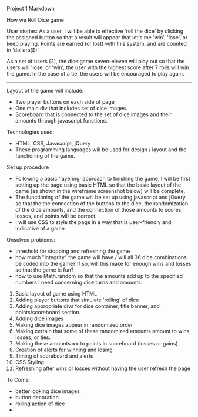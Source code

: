 Project 1 Markdown

How we Roll Dice game

User stories: As a user, I will be able to effective 'roll the dice' by clicking the assigned button so that a result will appear that let's me 'win', 'lose', or keep playing. Points are earned (or lost) with this system, and are counted in 'dollars($)'.

As a set of users (2), the dice game seven-eleven will play out so that the users will 'lose' or 'win', the user with the highest score after 7 rolls will win the game. In the case of a tie, the users will be encouraged to play again.

_______

Layout of the game will include:

- Two player buttons on each side of page
- One main div that includes set of dice images.
- Scoreboard that is connected to the set of dice images and their amounts through javascript functions.


Technologies used:
- HTML, CSS, Javascript, jQuery
- These programming languages will be used for design / layout and the functioning of the game.

Set up procedure
- Following a basic 'layering' approach to finishing the game, I will be first setting up the page using basic HTML so that the basic layout of the game (as shown in the wireframe screenshot below) will be complete.
- The functioning of the game will be set up using javascript and jQuery so that the the connection of the buttons to the dice, the randomization of the dice amounts, and the connection of those amounts to scores, losses, and points will be correct.
- I will use CSS to style the page in a way that is user-friendly and indicative of a game.

Unsolved problems:
- threshold for stopping and refreshing the game
- how much "integrity" the game will have / will all 36 dice combinations be coded into the game? If so, will this make for enough wins and losses so that the game is fun?
- how to use Math.random so that the amounts add up to the specified numbers I need concerning dice turns and amounts.

1. Basic layout of game using HTML
2. Adding player buttons that simulate 'rolling' of dice
3. Adding appropriate divs for dice container, title banner, and points/scoreboard section.
4. Adding dice images
5. Making dice images appear in randomized order
6. Making certain that some of these randomized amounts amount to wins, losses, or ties.
7. Making these amounts == to points in scoreboard (losses or gains)
8. Creation of alerts for winning and losing
9. Timing of scoreboard and alerts
10. CSS Styling
11. Refreshing after wins or losses without having the user refresh the page

To Come: 
- better looking dice images
- button decoration
- rolling action of dice
- 
